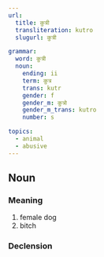 ```yaml
---
url:
  title: कुत्री
  transliteration: kutro
  slugurl: कुत्री

grammar:
  word: कुत्री
  noun:
    ending: ii
    term: कुत्र
    trans: kutr
    gender: f
    gender_m: कुत्रो
    gender_m_trans: kutro
    number: s

topics:
  - animal
  - abusive
---
```

## Noun
### Meaning
1. female dog
2. bitch

### Declension
<noun-decl :grammar="grammar"></noun-decl>